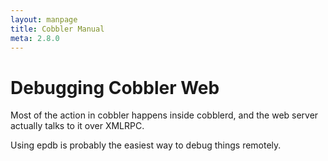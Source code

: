 ```yaml
---
layout: manpage
title: Cobbler Manual
meta: 2.8.0
---
```

# Debugging Cobbler Web

Most of the action in cobbler happens inside cobblerd, and the web server actually talks to it over XMLRPC.

Using epdb is probably the easiest way to debug things remotely.

